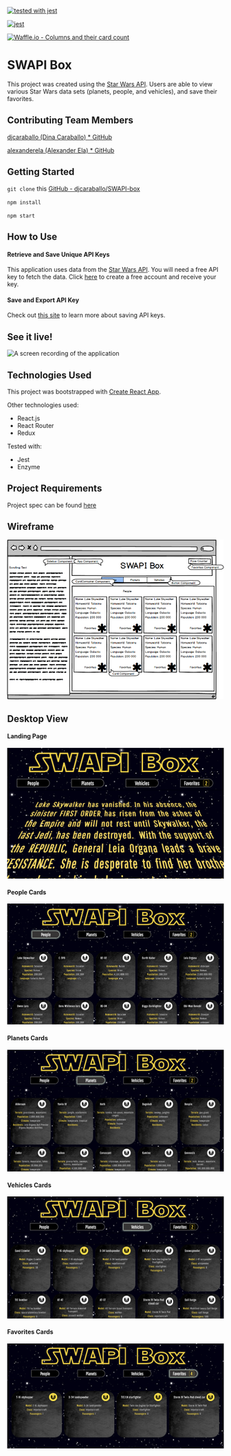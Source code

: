 [![tested with jest](https://img.shields.io/badge/tested_with-jest-99424f.svg)](https://github.com/facebook/jest) 

[![jest](https://jestjs.io/img/jest-badge.svg)](https://github.com/facebook/jest)

[![Waffle.io - Columns and their card count](https://badge.waffle.io/alexanderela/swapibox.svg?columns=all)](https://waffle.io/alexanderela/swapibox)

# SWAPI Box
This project was created using the [Star Wars API](https://swapi.co). Users are able to view various Star Wars data sets (planets, people, and vehicles), and save their favorites.

## Contributing Team Members
[djcaraballo (Dina Caraballo) * GitHub](https://github.com/djcaraballo)

[alexanderela (Alexander Ela) * GitHub](https://github.com/alexanderela)

## Getting Started
`git clone` this [GitHub - djcaraballo/SWAPI-box](https://github.com/djcaraballo/SWAPI-box)

`npm install`

`npm start`

## How to Use
#### Retrieve and Save Unique API Keys
This application uses data from the [Star Wars API](https://swapi.co). You will need a free API key to fetch the data. Click [here](https://swapi.co) to create a free account and receive your key.

#### Save and Export API Key
Check out [this site](https://gist.github.com/derzorngottes/3b57edc1f996dddcab25) to learn more about saving API keys.

## See it live!
![A screen recording of the application](https://github.com/djcaraballo/SWAPI-box/blob/master/src/assets/SWAPI-screenshots/ScreenVideo.gif)

## Technologies Used
This project was bootstrapped with [Create React App](https://github.com/facebook/create-react-app).

Other technologies used:
- React.js
- React Router
- Redux

Tested with:
- Jest
- Enzyme

## Project Requirements
Project spec can be found [here](http://frontend.turing.io/projects/swapi-box.html)

## Wireframe
![Alt text](./src/assets/SWAPI-Box-Wireframe.png "Wireframe")

## Desktop View
#### Landing Page
![Alt text](./src/assets/SWAPI-screenshots/opening-page.png "Opening Page")

#### People Cards
![Alt text](./src/assets/SWAPI-screenshots/people.png "People Page")

#### Planets Cards
![Alt text](./src/assets/SWAPI-screenshots/planets.png "Planets Page")

#### Vehicles Cards
![Alt text](./src/assets/SWAPI-screenshots/vehicles.png "Vehicles Page")

#### Favorites Cards
![Alt text](./src/assets/SWAPI-screenshots/favorites.png "Favorites Page")

